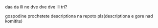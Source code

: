 daa da ili ne
dve dve dve ili tri?






gospodine prochetete descriptiona na repoto pls(descriptiona e gore nad komitite)
